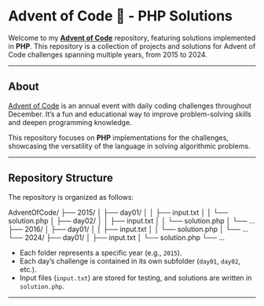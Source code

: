# Advent of Code 🎄 - PHP Solutions

Welcome to my **[Advent of Code](https://adventofcode.com/)** repository, featuring solutions implemented in **PHP**. This repository is a collection of projects and solutions for Advent of Code challenges spanning multiple years, from 2015 to 2024.

---

## About

[Advent of Code](https://adventofcode.com/) is an annual event with daily coding challenges throughout December. It’s a fun and educational way to improve problem-solving skills and deepen programming knowledge.

This repository focuses on **PHP** implementations for the challenges, showcasing the versatility of the language in solving algorithmic problems.

---

## Repository Structure

The repository is organized as follows:

AdventOfCode/ ├── 2015/ │ ├── day01/ │ │ ├── input.txt │ │ └── solution.php │ ├── day02/ │ │ ├── input.txt │ │ └── solution.php │ └── ... ├── 2016/ │ ├── day01/ │ │ ├── input.txt │ │ └── solution.php │ └── ... └── 2024/ ├── day01/ │ ├── input.txt │ └── solution.php └── ...


- Each folder represents a specific year (e.g., `2015`).
- Each day’s challenge is contained in its own subfolder (`day01`, `day02`, etc.).
- Input files (`input.txt`) are stored for testing, and solutions are written in `solution.php`.

---

